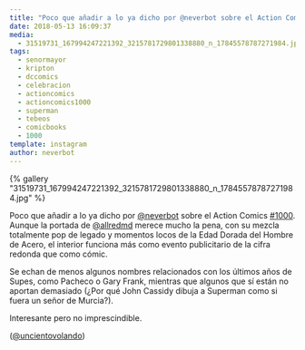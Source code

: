 ```yaml
---
title: "Poco que añadir a lo ya dicho por @neverbot sobre el Action Comics #1000"
date: 2018-05-13 16:09:37
media: 
  - 31519731_167994247221392_3215781729801338880_n_17845578787271984.jpg
tags: 
  - senormayor
  - kripton
  - dccomics
  - celebracion
  - actioncomics
  - actioncomics1000
  - superman
  - tebeos
  - comicbooks
  - 1000
template: instagram
author: neverbot
---
```


{% gallery "31519731_167994247221392_3215781729801338880_n_17845578787271984.jpg" %}

Poco que añadir a lo ya dicho por [@neverbot](https://instagram.com/neverbot) sobre el Action Comics [#1000](/etiquetas/1000). Aunque la portada de [@allredmd](https://instagram.com/allredmd) merece mucho la pena, con su mezcla totalmente pop de legado y momentos locos de la Edad Dorada del Hombre de Acero, el interior funciona más como evento publicitario de la cifra redonda que como cómic.

Se echan de menos algunos nombres relacionados con los últimos años de Supes, como Pacheco o Gary Frank, mientras que algunos que sí están no aportan demasiado (¿Por qué John Cassidy dibuja a Superman como si fuera un señor de Murcia?).

Interesante pero no imprescindible.

([@uncientovolando](https://instagram.com/uncientovolando))
